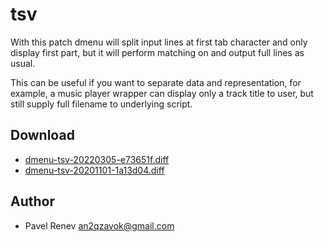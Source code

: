 tsv
====
With this patch dmenu will split input lines at first tab character and
only display first part, but it will perform matching on and output full
lines as usual.

This can be useful if you want to separate data and representation, for
example, a music player wrapper can display only a track title to
user, but still supply full filename to underlying script.

Download
--------
* [dmenu-tsv-20220305-e73651f.diff](dmenu-tsv-20220305-e73651f.diff)
* [dmenu-tsv-20201101-1a13d04.diff](dmenu-tsv-20201101-1a13d04.diff)

Author
------
* Pavel Renev <an2qzavok@gmail.com>
